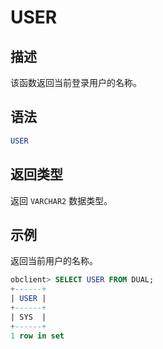 USER 
=========================



描述 
-----------------------

该函数返回当前登录用户的名称。

语法 
-----------------------

```sql
USER
```



返回类型 
-------------------------

返回 `VARCHAR2` 数据类型。

示例 
-----------------------

返回当前用户的名称。

```sql
obclient> SELECT USER FROM DUAL;
+------+
| USER |
+------+
| SYS  |
+------+
1 row in set
```


